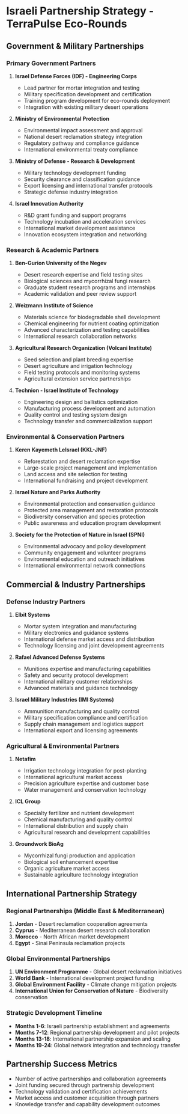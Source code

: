﻿# Israeli Partnership Strategy - TerraPulse Eco-Rounds

## Government & Military Partnerships

### Primary Government Partners
1. **Israel Defense Forces (IDF) - Engineering Corps**
   - Lead partner for mortar integration and testing
   - Military specification development and certification
   - Training program development for eco-rounds deployment
   - Integration with existing military desert operations

2. **Ministry of Environmental Protection**
   - Environmental impact assessment and approval
   - National desert reclamation strategy integration
   - Regulatory pathway and compliance guidance
   - International environmental treaty compliance

3. **Ministry of Defense - Research & Development**
   - Military technology development funding
   - Security clearance and classification guidance
   - Export licensing and international transfer protocols
   - Strategic defense industry integration

4. **Israel Innovation Authority**
   - R&D grant funding and support programs
   - Technology incubation and acceleration services
   - International market development assistance
   - Innovation ecosystem integration and networking

### Research & Academic Partners
1. **Ben-Gurion University of the Negev**
   - Desert research expertise and field testing sites
   - Biological sciences and mycorrhizal fungi research
   - Graduate student research programs and internships
   - Academic validation and peer review support

2. **Weizmann Institute of Science**
   - Materials science for biodegradable shell development
   - Chemical engineering for nutrient coating optimization
   - Advanced characterization and testing capabilities
   - International research collaboration networks

3. **Agricultural Research Organization (Volcani Institute)**
   - Seed selection and plant breeding expertise
   - Desert agriculture and irrigation technology
   - Field testing protocols and monitoring systems
   - Agricultural extension service partnerships

4. **Technion - Israel Institute of Technology**
   - Engineering design and ballistics optimization
   - Manufacturing process development and automation
   - Quality control and testing system design
   - Technology transfer and commercialization support

### Environmental & Conservation Partners
1. **Keren Kayemeth LeIsrael (KKL-JNF)**
   - Reforestation and desert reclamation expertise
   - Large-scale project management and implementation
   - Land access and site selection for testing
   - International fundraising and project development

2. **Israel Nature and Parks Authority**
   - Environmental protection and conservation guidance
   - Protected area management and restoration protocols
   - Biodiversity conservation and species protection
   - Public awareness and education program development

3. **Society for the Protection of Nature in Israel (SPNI)**
   - Environmental advocacy and policy development
   - Community engagement and volunteer programs
   - Environmental education and outreach initiatives
   - International environmental network connections

## Commercial & Industry Partnerships

### Defense Industry Partners
1. **Elbit Systems**
   - Mortar system integration and manufacturing
   - Military electronics and guidance systems
   - International defense market access and distribution
   - Technology licensing and joint development agreements

2. **Rafael Advanced Defense Systems**
   - Munitions expertise and manufacturing capabilities
   - Safety and security protocol development
   - International military customer relationships
   - Advanced materials and guidance technology

3. **Israel Military Industries (IMI Systems)**
   - Ammunition manufacturing and quality control
   - Military specification compliance and certification
   - Supply chain management and logistics support
   - International export and licensing agreements

### Agricultural & Environmental Partners
1. **Netafim**
   - Irrigation technology integration for post-planting
   - International agricultural market access
   - Precision agriculture expertise and customer base
   - Water management and conservation technology

2. **ICL Group**
   - Specialty fertilizer and nutrient development
   - Chemical manufacturing and quality control
   - International distribution and supply chain
   - Agricultural research and development capabilities

3. **Groundwork BioAg**
   - Mycorrhizal fungi production and application
   - Biological soil enhancement expertise
   - Organic agriculture market access
   - Sustainable agriculture technology integration

## International Partnership Strategy

### Regional Partnerships (Middle East & Mediterranean)
1. **Jordan** - Desert reclamation cooperation agreements
2. **Cyprus** - Mediterranean desert research collaboration
3. **Morocco** - North African market development
4. **Egypt** - Sinai Peninsula reclamation projects

### Global Environmental Partnerships
1. **UN Environment Programme** - Global desert reclamation initiatives
2. **World Bank** - International development project funding
3. **Global Environment Facility** - Climate change mitigation projects
4. **International Union for Conservation of Nature** - Biodiversity conservation

### Strategic Development Timeline
- **Months 1-6**: Israeli partnership establishment and agreements
- **Months 7-12**: Regional partnership development and pilot projects
- **Months 13-18**: International partnership expansion and scaling
- **Months 19-24**: Global network integration and technology transfer

## Partnership Success Metrics
- Number of active partnerships and collaboration agreements
- Joint funding secured through partnership development
- Technology validation and certification achievements
- Market access and customer acquisition through partners
- Knowledge transfer and capability development outcomes
